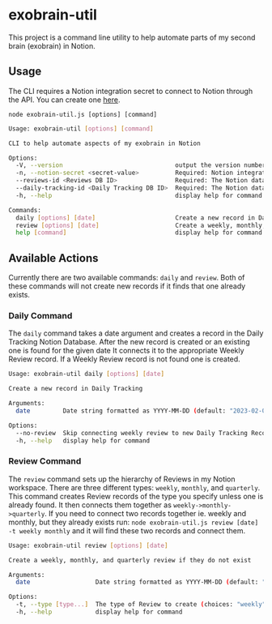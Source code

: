 # exobrain-util

This project is a command line utility to help automate parts of my second brain (exobrain) in Notion.

## Usage
The CLI requires a Notion integration secret to connect to Notion through the API. You can create one [here](https://www.notion.so/my-integrations).

`node exobrain-util.js [options] [command]`

```bash
Usage: exobrain-util [options] [command]

CLI to help automate aspects of my exobrain in Notion

Options:
  -V, --version                               output the version number
  -n, --notion-secret <secret-value>          Required: Notion integration secret (env: NOTION_SECRET)
  --reviews-id <Reviews DB ID>                Required: The Notion database id of the Reviews database (env: REVIEWS_DB_ID)
  --daily-tracking-id <Daily Tracking DB ID>  Required: The Notion database id of the Daily Tracking database (env: DAILY_TRACKING_DB_ID)
  -h, --help                                  display help for command

Commands:
  daily [options] [date]                      Create a new record in Daily Tracking
  review [options] [date]                     Create a weekly, monthly, and quarterly review if they do not exist
  help [command]                              display help for command
```

## Available Actions
Currently there are two available commands: `daily` and `review`.
Both of these commands will not create new records if it finds that one already exists.

### Daily Command
The `daily` command takes a date argument and creates a record in the Daily Tracking Notion Database. After the new record is created or an existing one is found for the given date It connects it to the appropriate Weekly Review record. If a Weekly Review record is not found one is created.

```bash
Usage: exobrain-util daily [options] [date]

Create a new record in Daily Tracking

Arguments:
  date         Date string formatted as YYYY-MM-DD (default: "2023-02-06T17:37:13.955Z")

Options:
  --no-review  Skip connecting weekly review to new Daily Tracking Record
  -h, --help   display help for command
```

### Review Command
The `review` command sets up the hierarchy of Reviews in my Notion workspace. There are three different types: `weekly`, `monthly`, and `quarterly`. This command creates Review records of the type you specify unless one is already found. It then connects them together as `weekly->monthly->quarterly`. If you need to connect two records together ie. weekly and monthly, but they already exists run: `node exobrain-util.js review [date] -t weekly monthly` and it will find these two records and connect them.

```bash
Usage: exobrain-util review [options] [date]

Create a weekly, monthly, and quarterly review if they do not exist

Arguments:
  date                  Date string formatted as YYYY-MM-DD (default: "2023-02-06T17:42:16.931Z")

Options:
  -t, --type [type...]  The type of Review to create (choices: "weekly", "monthly", "quarterly", default: ["weekly","monthly","quarterly"])
  -h, --help            display help for command
```
